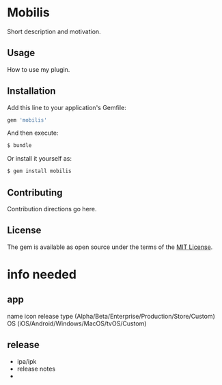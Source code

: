 # Mobilis
Short description and motivation.

## Usage
How to use my plugin.

## Installation
Add this line to your application's Gemfile:

```ruby
gem 'mobilis'
```

And then execute:
```bash
$ bundle
```

Or install it yourself as:
```bash
$ gem install mobilis
```

## Contributing
Contribution directions go here.

## License
The gem is available as open source under the terms of the [MIT License](https://opensource.org/licenses/MIT).

# info needed

## app
name
icon
release type (Alpha/Beta/Enterprise/Production/Store/Custom)
OS (iOS/Android/Windows/MacOS/tvOS/Custom)

## release
- ipa/ipk
- release notes
-
